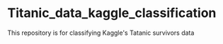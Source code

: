 # Titanic_data_kaggle_classification
This repository is for classifying Kaggle's Tatanic survivors data
